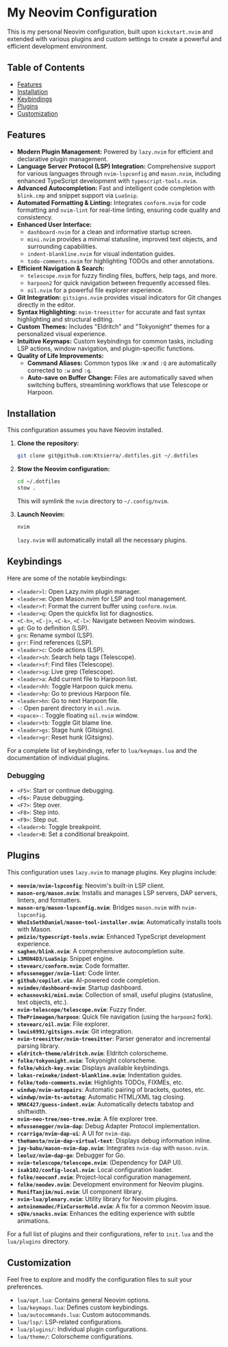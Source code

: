 # My Neovim Configuration

This is my personal Neovim configuration, built upon `kickstart.nvim` and extended with various plugins and custom settings to create a powerful and efficient development environment.

## Table of Contents

- [Features](#features)
- [Installation](#installation)
- [Keybindings](#keybindings)
- [Plugins](#plugins)
- [Customization](#customization)

## Features

- **Modern Plugin Management:** Powered by `lazy.nvim` for efficient and declarative plugin management.
- **Language Server Protocol (LSP) Integration:** Comprehensive support for various languages through `nvim-lspconfig` and `mason.nvim`, including enhanced TypeScript development with `typescript-tools.nvim`.
- **Advanced Autocompletion:** Fast and intelligent code completion with `blink.cmp` and snippet support via `LuaSnip`.
- **Automated Formatting & Linting:** Integrates `conform.nvim` for code formatting and `nvim-lint` for real-time linting, ensuring code quality and consistency.
- **Enhanced User Interface:**
  - `dashboard-nvim` for a clean and informative startup screen.
  - `mini.nvim` provides a minimal statusline, improved text objects, and surrounding capabilities.
  - `indent-blankline.nvim` for visual indentation guides.
  - `todo-comments.nvim` for highlighting TODOs and other annotations.
- **Efficient Navigation & Search:**
  - `telescope.nvim` for fuzzy finding files, buffers, help tags, and more.
  - `harpoon2` for quick navigation between frequently accessed files.
  - `oil.nvim` for a powerful file explorer experience.
- **Git Integration:** `gitsigns.nvim` provides visual indicators for Git changes directly in the editor.
- **Syntax Highlighting:** `nvim-treesitter` for accurate and fast syntax highlighting and structural editing.
- **Custom Themes:** Includes "Eldritch" and "Tokyonight" themes for a personalized visual experience.
- **Intuitive Keymaps:** Custom keybindings for common tasks, including LSP actions, window navigation, and plugin-specific functions.
- **Quality of Life Improvements:**
  - **Command Aliases:** Common typos like `:W` and `:Q` are automatically corrected to `:w` and `:q`.
  - **Auto-save on Buffer Change:** Files are automatically saved when switching buffers, streamlining workflows that use Telescope or Harpoon.

## Installation

This configuration assumes you have Neovim installed.

1. **Clone the repository:**

    ```bash
    git clone git@github.com:Ktsierra/.dotfiles.git ~/.dotfiles
    ```

2. **Stow the Neovim configuration:**

    ```bash
    cd ~/.dotfiles
    stow .
    ```

    This will symlink the `nvim` directory to `~/.config/nvim`.
3. **Launch Neovim:**

    ```bash
    nvim
    ```

    `lazy.nvim` will automatically install all the necessary plugins.

## Keybindings

Here are some of the notable keybindings:

- `<leader>l`: Open Lazy.nvim plugin manager.
- `<leader>m`: Open Mason.nvim for LSP and tool management.
- `<leader>f`: Format the current buffer using `conform.nvim`.
- `<leader>q`: Open the quickfix list for diagnostics.
- `<C-h>`, `<C-j>`, `<C-k>`, `<C-l>`: Navigate between Neovim windows.
- `gd`: Go to definition (LSP).
- `grn`: Rename symbol (LSP).
- `grr`: Find references (LSP).
- `<leader>c`: Code actions (LSP).
- `<leader>sh`: Search help tags (Telescope).
- `<leader>sf`: Find files (Telescope).
- `<leader>sg`: Live grep (Telescope).
- `<leader>a`: Add current file to Harpoon list.
- `<leader>hh`: Toggle Harpoon quick menu.
- `<leader>hp`: Go to previous Harpoon file.
- `<leader>hn`: Go to next Harpoon file.
- `-`: Open parent directory in `oil.nvim`.
- `<space>-`: Toggle floating `oil.nvim` window.
- `<leader>tb`: Toggle Git blame line.
- `<leader>gs`: Stage hunk (Gitsigns).
- `<leader>gr`: Reset hunk (Gitsigns).

For a complete list of keybindings, refer to `lua/keymaps.lua` and the documentation of individual plugins.

### Debugging

- `<F5>`: Start or continue debugging.
- `<F6>`: Pause debugging.
- `<F7>`: Step over.
- `<F8>`: Step into.
- `<F9>`: Step out.
- `<leader>b`: Toggle breakpoint.
- `<leader>B`: Set a conditional breakpoint.

## Plugins

This configuration uses `lazy.nvim` to manage plugins. Key plugins include:

- **`neovim/nvim-lspconfig`**: Neovim's built-in LSP client.
- **`mason-org/mason.nvim`**: Installs and manages LSP servers, DAP servers, linters, and formatters.
- **`mason-org/mason-lspconfig.nvim`**: Bridges `mason.nvim` with `nvim-lspconfig`.
- **`WhoIsSethDaniel/mason-tool-installer.nvim`**: Automatically installs tools with Mason.
- **`pmizio/typescript-tools.nvim`**: Enhanced TypeScript development experience.
- **`saghen/blink.nvim`**: A comprehensive autocompletion suite.
- **`L3MON4D3/LuaSnip`**: Snippet engine.
- **`stevearc/conform.nvim`**: Code formatter.
- **`mfussenegger/nvim-lint`**: Code linter.
- **`github/copilot.vim`**: AI-powered code completion.
- **`nvimdev/dashboard-nvim`**: Startup dashboard.
- **`echasnovski/mini.nvim`**: Collection of small, useful plugins (statusline, text objects, etc.).
- **`nvim-telescope/telescope.nvim`**: Fuzzy finder.
- **`ThePrimeagen/harpoon`**: Quick file navigation (using the `harpoon2` fork).
- **`stevearc/oil.nvim`**: File explorer.
- **`lewis6991/gitsigns.nvim`**: Git integration.
- **`nvim-treesitter/nvim-treesitter`**: Parser generator and incremental parsing library.
- **`eldritch-theme/eldritch.nvim`**: Eldritch colorscheme.
- **`folke/tokyonight.nvim`**: Tokyonight colorscheme.
- **`folke/which-key.nvim`**: Displays available keybindings.
- **`lukas-reineke/indent-blankline.nvim`**: Indentation guides.
- **`folke/todo-comments.nvim`**: Highlights TODOs, FIXMEs, etc.
- **`windwp/nvim-autopairs`**: Automatic pairing of brackets, quotes, etc.
- **`windwp/nvim-ts-autotag`**: Automatic HTML/XML tag closing.
- **`NMAC427/guess-indent.nvim`**: Automatically detects tabstop and shiftwidth.
- **`nvim-neo-tree/neo-tree.nvim`**: A file explorer tree.
- **`mfussenegger/nvim-dap`**: Debug Adapter Protocol implementation.
- **`rcarriga/nvim-dap-ui`**: A UI for `nvim-dap`.
- **`theHamsta/nvim-dap-virtual-text`**: Displays debug information inline.
- **`jay-babu/mason-nvim-dap.nvim`**: Integrates `nvim-dap` with `mason.nvim`.
- **`leoluz/nvim-dap-go`**: Debugger for Go.
- **`nvim-telescope/telescope.nvim`**: (Dependency for DAP UI).
- **`isak102/config-local.nvim`**: Local configuration loader.
- **`folke/neoconf.nvim`**: Project-local configuration management.
- **`folke/neodev.nvim`**: Development environment for Neovim plugins.
- **`MunifTanjim/nui.nvim`**: UI component library.
- **`nvim-lua/plenary.nvim`**: Utility library for Neovim plugins.
- **`antoinemadec/FixCursorHold.nvim`**: A fix for a common Neovim issue.
- **`sQVe/snacks.nvim`**: Enhances the editing experience with subtle animations.

For a full list of plugins and their configurations, refer to `init.lua` and the `lua/plugins` directory.

## Customization

Feel free to explore and modify the configuration files to suit your preferences.

- `lua/opt.lua`: Contains general Neovim options.
- `lua/keymaps.lua`: Defines custom keybindings.
- `lua/autocommands.lua`: Custom autocommands.
- `lua/lsp/`: LSP-related configurations.
- `lua/plugins/`: Individual plugin configurations.
- `lua/theme/`: Colorscheme configurations.
